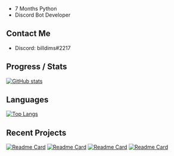 - 7 Months Python
- Discord Bot Developer

## Contact Me
- Discord: billdims#2217

## Progress / Stats
[![GitHub stats](https://github-readme-stats.vercel.app/api?username=billdims&count_private=True)](https://github.com/billdims/github-readme-stats)

## Languages
[![Top Langs](https://github-readme-stats.vercel.app/api/top-langs/?username=staudlol&layout=compact)](https://github.com/billdims/github-readme-stats)

## Recent Projects
[![Readme Card](https://github-readme-stats.vercel.app/api/pin/?username=billdims&repo=Cookie)](https://github.com/billdims/github-readme-stats)
[![Readme Card](https://github-readme-stats.vercel.app/api/pin/?username=billdims&repo=Mercury)](https://github.com/billdims/github-readme-stats)
[![Readme Card](https://github-readme-stats.vercel.app/api/pin/?username=billdims&repo=StatusLooping)](https://github.com/billdims/github-readme-stats)
[![Readme Card](https://github-readme-stats.vercel.app/api/pin/?username=billdims&repo=Zeus)](https://github.com/billdims/github-readme-stats)
